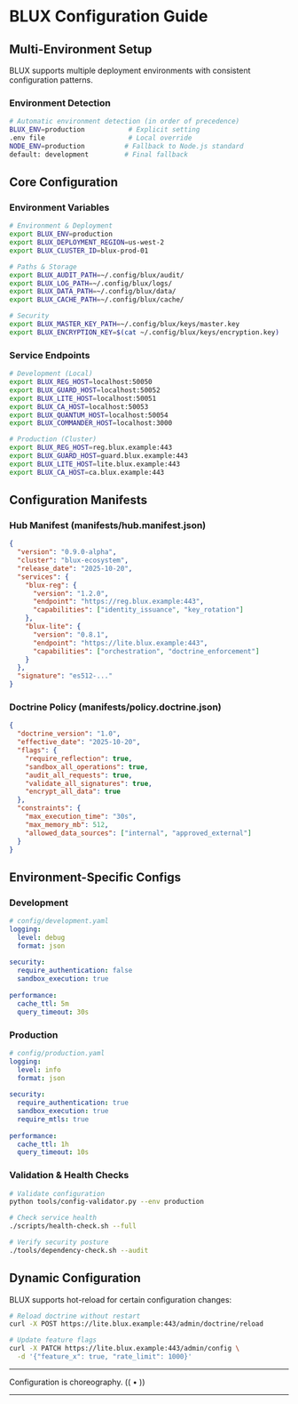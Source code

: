 # BLUX Configuration Guide

## Multi-Environment Setup

BLUX supports multiple deployment environments with consistent configuration patterns.

### Environment Detection

```bash
# Automatic environment detection (in order of precedence)
BLUX_ENV=production           # Explicit setting
.env file                     # Local override
NODE_ENV=production          # Fallback to Node.js standard
default: development         # Final fallback
```

## Core Configuration

### Environment Variables

```bash
# Environment & Deployment
export BLUX_ENV=production
export BLUX_DEPLOYMENT_REGION=us-west-2
export BLUX_CLUSTER_ID=blux-prod-01

# Paths & Storage
export BLUX_AUDIT_PATH=~/.config/blux/audit/
export BLUX_LOG_PATH=~/.config/blux/logs/
export BLUX_DATA_PATH=~/.config/blux/data/
export BLUX_CACHE_PATH=~/.config/blux/cache/

# Security
export BLUX_MASTER_KEY_PATH=~/.config/blux/keys/master.key
export BLUX_ENCRYPTION_KEY=$(cat ~/.config/blux/keys/encryption.key)
```

### Service Endpoints

```bash
# Development (Local)
export BLUX_REG_HOST=localhost:50050
export BLUX_GUARD_HOST=localhost:50052
export BLUX_LITE_HOST=localhost:50051
export BLUX_CA_HOST=localhost:50053
export BLUX_QUANTUM_HOST=localhost:50054
export BLUX_COMMANDER_HOST=localhost:3000

# Production (Cluster)
export BLUX_REG_HOST=reg.blux.example:443
export BLUX_GUARD_HOST=guard.blux.example:443
export BLUX_LITE_HOST=lite.blux.example:443
export BLUX_CA_HOST=ca.blux.example:443
```

## Configuration Manifests

### Hub Manifest (manifests/hub.manifest.json)

```json
{
  "version": "0.9.0-alpha",
  "cluster": "blux-ecosystem",
  "release_date": "2025-10-20",
  "services": {
    "blux-reg": {
      "version": "1.2.0",
      "endpoint": "https://reg.blux.example:443",
      "capabilities": ["identity_issuance", "key_rotation"]
    },
    "blux-lite": {
      "version": "0.8.1",
      "endpoint": "https://lite.blux.example:443",
      "capabilities": ["orchestration", "doctrine_enforcement"]
    }
  },
  "signature": "es512-..."
}
```

### Doctrine Policy (manifests/policy.doctrine.json)

```json
{
  "doctrine_version": "1.0",
  "effective_date": "2025-10-20",
  "flags": {
    "require_reflection": true,
    "sandbox_all_operations": true,
    "audit_all_requests": true,
    "validate_all_signatures": true,
    "encrypt_all_data": true
  },
  "constraints": {
    "max_execution_time": "30s",
    "max_memory_mb": 512,
    "allowed_data_sources": ["internal", "approved_external"]
  }
}
```

## Environment-Specific Configs

### Development

```yaml
# config/development.yaml
logging:
  level: debug
  format: json
  
security:
  require_authentication: false
  sandbox_execution: true
  
performance:
  cache_ttl: 5m
  query_timeout: 30s
```

### Production

```yaml
# config/production.yaml
logging:
  level: info
  format: json
  
security:
  require_authentication: true
  sandbox_execution: true
  require_mtls: true
  
performance:
  cache_ttl: 1h
  query_timeout: 10s
```

### Validation & Health Checks

```bash
# Validate configuration
python tools/config-validator.py --env production

# Check service health
./scripts/health-check.sh --full

# Verify security posture
./tools/dependency-check.sh --audit
```

## Dynamic Configuration

BLUX supports hot-reload for certain configuration changes:

```bash
# Reload doctrine without restart
curl -X POST https://lite.blux.example:443/admin/doctrine/reload

# Update feature flags
curl -X PATCH https://lite.blux.example:443/admin/config \
  -d '{"feature_x": true, "rate_limit": 1000}'
```

---

Configuration is choreography.  (( • ))

---